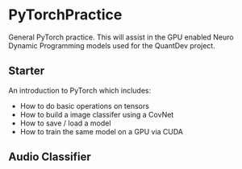 # PyTorchPractice
General PyTorch practice. This will assist in the GPU enabled Neuro Dynamic Programming models used for the QuantDev project.

## Starter
An introduction to PyTorch which includes:
<ul>
  <li>How to do basic operations on tensors</li>
  <li>How to build a image classifer using a CovNet</li>
  <li>How to save / load a model</li>
  <li>How to train the same model on a GPU via CUDA</li>
</ul>

## Audio Classifier
